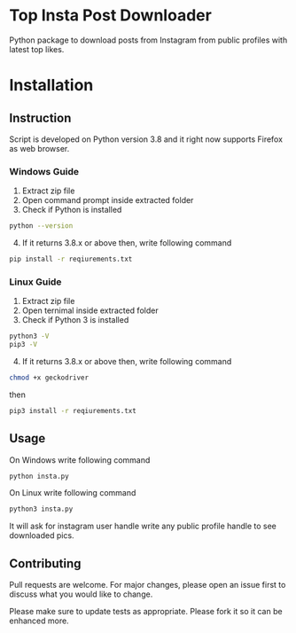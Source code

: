 # Top Insta Post Downloader

 Python package to download posts from Instagram from public profiles with latest top likes.

# Installation
## Instruction
Script is developed on Python version 3.8 and it right now supports Firefox as web browser.
### Windows Guide
1. Extract zip file
2. Open command prompt inside extracted folder
3. Check if Python is installed
```bash
python --version
```
4. If it returns 3.8.x or above then, write following command 

```bash
pip install -r reqiurements.txt
```
### Linux Guide
1. Extract zip file
2. Open ternimal inside extracted folder
3. Check if Python 3 is installed
```bash
python3 -V
pip3 -V
```
4. If it returns 3.8.x or above then, write following command 
```bash
chmod +x geckodriver
```
then
```bash
pip3 install -r reqiurements.txt
```
## Usage
On Windows write following command
```python
python insta.py
```
On Linux write following command
```python
python3 insta.py
```
It will ask for instagram user handle write any public profile handle to see downloaded pics.

## Contributing
Pull requests are welcome. For major changes, please open an issue first to discuss what you would like to change.

Please make sure to update tests as appropriate.
Please fork it so it can be enhanced more.

